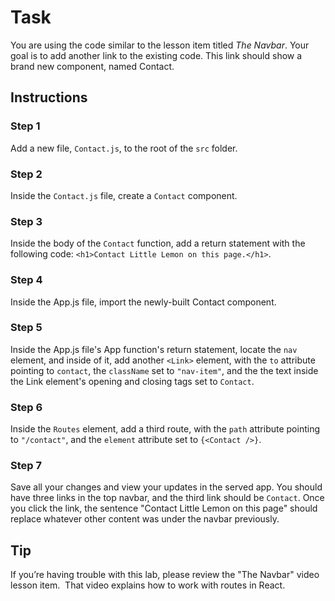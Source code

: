 # Task
You are using the code similar to the lesson item titled *The Navbar*. Your goal is to add another link to the existing code. This link should show a brand new component, named Contact.

## Instructions

### **Step 1**

Add a new file, `Contact.js`, to the root of the `src` folder.

### **Step 2**

Inside the `Contact.js` file, create a `Contact` component.

### **Step 3**

Inside the body of the `Contact` function, add a return statement with the following code: `<h1>Contact Little Lemon on this page.</h1>`.

### **Step 4**

Inside the App.js file, import the newly-built Contact component.

### **Step 5**

Inside the App.js file's App function's return statement, locate the `nav` element, and inside of it, add another `<Link>` element, with the `to` attribute pointing to `contact`, the `className` set to `"nav-item"`, and the the text inside the Link element's opening and closing tags set to `Contact`.

### **Step 6** 

Inside the `Routes` element, add a third route, with the `path` attribute pointing to `"/contact"`, and the `element` attribute set to `{<Contact />}`.

### **Step 7**

Save all your changes and view your updates in the served app. You should have three links in the top navbar, and the third link should be `Contact`. Once you click the link, the sentence "Contact Little Lemon on this page" should replace whatever other content was under the navbar previously.

## Tip

If you’re having trouble with this lab, please review the "The Navbar" video lesson item.  That video explains how to work with routes in React.
